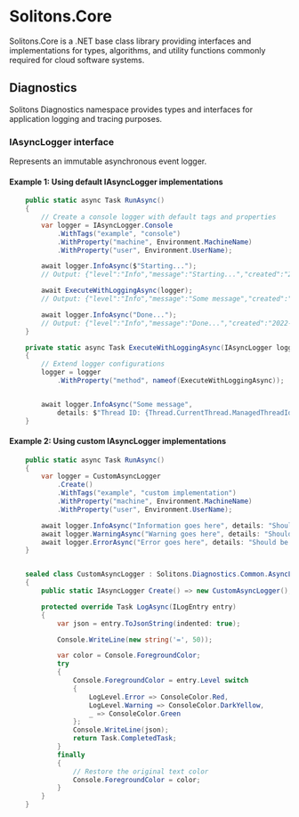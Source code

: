 # Solitons.Core
Solitons.Core is a .NET base class library providing interfaces and implementations for types, algorithms, and utility functions commonly required for cloud software systems. 
## Diagnostics
Solitons Diagnostics namespace provides types and interfaces for application logging and tracing purposes.
### IAsyncLogger interface
Represents an immutable asynchronous event logger.
#### Example 1: Using default IAsyncLogger implementations
```csharp
    public static async Task RunAsync()
    {
        // Create a console logger with default tags and properties
        var logger = IAsyncLogger.Console
            .WithTags("example", "console")
            .WithProperty("machine", Environment.MachineName)
            .WithProperty("user", Environment.UserName);

        await logger.InfoAsync($"Starting...");
        // Output: {"level":"Info","message":"Starting...","created":"2022-02-21T18:39:56.1717421+00:00","details":null,"tags":["example","console"],"properties":{"machine":"alexey-pc","user":"alexey"}}

        await ExecuteWithLoggingAsync(logger);
        // Output: {"level":"Info","message":"Some message","created":"2022-02-21T18:39:56.4674155+00:00","details":"Thread ID: 1","tags":["example","console"],"properties":{"machine":"alexey-pc","user":"alexey","method":"ExecuteWithLoggingAsync"}}

        await logger.InfoAsync("Done...");
        // Output: {"level":"Info","message":"Done...","created":"2022-02-21T18:39:56.4679397+00:00","details":null,"tags":["example","console"],"properties":{"machine":"alexey-pc","user":"alexey"}}
    }

    private static async Task ExecuteWithLoggingAsync(IAsyncLogger logger)
    {
        // Extend logger configurations
        logger = logger
            .WithProperty("method", nameof(ExecuteWithLoggingAsync));


        await logger.InfoAsync("Some message",
            details: $"Thread ID: {Thread.CurrentThread.ManagedThreadId}");
    }
```
#### Example 2: Using custom IAsyncLogger implementations
```csharp
    public static async Task RunAsync()
    {
        var logger = CustomAsyncLogger
            .Create()
            .WithTags("example", "custom implementation")
            .WithProperty("machine", Environment.MachineName)
            .WithProperty("user", Environment.UserName);

        await logger.InfoAsync("Information goes here", details: "Should be in green");
        await logger.WarningAsync("Warning goes here", details: "Should be in yellow");
        await logger.ErrorAsync("Error goes here", details: "Should be in red");
    }


    sealed class CustomAsyncLogger : Solitons.Diagnostics.Common.AsyncLogger
    {
        public static IAsyncLogger Create() => new CustomAsyncLogger();

        protected override Task LogAsync(ILogEntry entry)
        {
            var json = entry.ToJsonString(indented: true);

            Console.WriteLine(new string('=', 50));

            var color = Console.ForegroundColor;
            try
            {
                Console.ForegroundColor = entry.Level switch
                {
                    LogLevel.Error => ConsoleColor.Red,
                    LogLevel.Warning => ConsoleColor.DarkYellow,
                    _ => ConsoleColor.Green
                };
                Console.WriteLine(json);
                return Task.CompletedTask;
            }
            finally
            {
                // Restore the original text color
                Console.ForegroundColor = color;
            }
        }
    }
```
